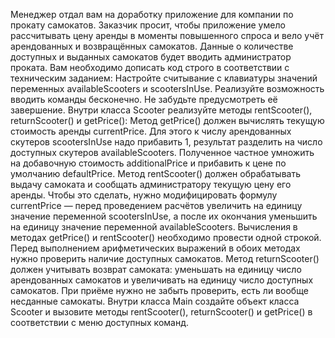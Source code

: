 Менеджер отдал вам на доработку приложение для компании по прокату самокатов. Заказчик просит, чтобы приложение умело рассчитывать цену аренды в моменты повышенного спроса и вело учёт арендованных и возвращённых самокатов. Данные о количестве доступных и выданных самокатов будет вводить администратор проката. Вам необходимо дописать код строго в соответствии с техническим заданием:
Настройте считывание с клавиатуры значений переменных availableScooters и scootersInUse.
Реализуйте возможность вводить команды бесконечно. Не забудьте предусмотреть её завершение.
Внутри класса Scooter реализуйте методы rentScooter(), returnScooter() и getPrice():
Метод getPrice() должен вычислять текущую стоимость аренды currentPrice. Для этого к числу арендованных скутеров scootersInUse надо прибавить 1, результат разделить на число доступных скутеров availableScooters. Полученное частное умножить на добавочную стоимость additionalPrice и прибавить к цене по умолчанию defaultPrice.
Метод rentScooter() должен обрабатывать выдачу самоката и сообщать администратору текущую цену его аренды. Чтобы это сделать, нужно модифицировать формулу currentPrice — перед проведением расчётов увеличить на единицу значение переменной scootersInUse, а после их окончания уменьшить на единицу значение переменной availableScooters.
Вычисления в методах getPrice() и rentScooter() необходимо провести одной строкой. Перед выполнением арифметических выражений в обоих методах нужно проверить наличие доступных самокатов.
Метод returnScooter() должен учитывать возврат самоката: уменьшать на единицу число арендованных самокатов и увеличивать на единицу число доступных самокатов. При приёме нужно не забыть проверить, есть ли вообще несданные самокаты.
Внутри класса Main создайте объект класса Scooter и вызовите методы rentScooter(), returnScooter() и getPrice() в соответствии с меню доступных команд.
